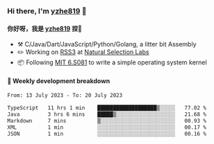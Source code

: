 ### Hi there, I'm [yzhe819](https://github.com/yzhe819) 👋

#### 你好呀，我是 [yzhe819](https://github.com/yzhe819) 捏👋

- :hammer_and_pick: C/Java/Dart/JavaScript/Python/Golang, a litter bit Assembly
- :pencil2: Working on [RSS3](https://github.com/NaturalSelectionLabs/RSS3) at [Natural Selection Labs](https://github.com/NaturalSelectionLabs)
- 📦 Following [MIT 6.S081](https://pdos.csail.mit.edu/6.S081/2020/) to write a simple operating system kernel



#### 📝 Weekly development breakdown

<!--START_SECTION:waka-->

```txt
From: 13 July 2023 - To: 20 July 2023

TypeScript   11 hrs 1 min    ███████████████████▒░░░░░   77.02 %
Java         3 hrs 6 mins    █████▒░░░░░░░░░░░░░░░░░░░   21.68 %
Markdown     7 mins          ▒░░░░░░░░░░░░░░░░░░░░░░░░   00.93 %
XML          1 min           ░░░░░░░░░░░░░░░░░░░░░░░░░   00.17 %
JSON         1 min           ░░░░░░░░░░░░░░░░░░░░░░░░░   00.16 %
```

<!--END_SECTION:waka-->



